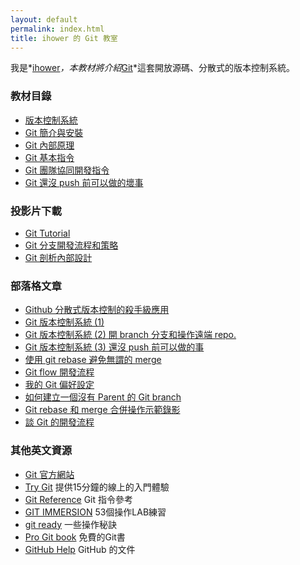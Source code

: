 ```yaml
---
layout: default
permalink: index.html
title: ihower 的 Git 教室
---
```


我是*[ihower](http://ihower.tw)*，本教材將介紹*[Git](http://git-scm.com/)*這套開放源碼、分散式的版本控制系統。

### 教材目錄

* [版本控制系統](vcs.html)
* [Git 簡介與安裝](intro.html)
* [Git 內部原理](internal.html)
* [Git 基本指令](basic.html)
* [Git 團隊協同開發指令](remote.html)
* [Git 還沒 push 前可以做的壞事](rebase.html)

### 投影片下載

* [Git Tutorial](files/ihower-git.pdf)
* [Git 分支開發流程和策略](files/ihower-git-workflow.pdf)
* [Git 剖析內部設計](files/ihower-git-internal.pdf)
                       
### 部落格文章

* [Github 分散式版本控制的殺手級應用](http://ihower.tw/blog/archives/1733)
* [Git 版本控制系統 (1)](http://ihower.tw/blog/archives/2591)
* [Git 版本控制系統 (2) 開 branch 分支和操作遠端 repo.](http://ihower.tw/blog/archives/2620)
* [Git 版本控制系統 (3) 還沒 push 前可以做的事](http://ihower.tw/blog/archives/2622)
* [使用 git rebase 避免無謂的 merge](http://ihower.tw/blog/archives/3843)
* [Git flow 開發流程](http://ihower.tw/blog/archives/5140)
* [我的 Git 偏好設定](http://ihower.tw/blog/archives/5436)
* [如何建立一個沒有 Parent 的 Git branch](http://ihower.tw/blog/archives/5691)
* [Git rebase 和 merge 合併操作示範錄影](http://ihower.tw/blog/archives/6704/)
* [談 Git 的開發流程](http://ihower.tw/blog/archives/7798)


### 其他英文資源

* [Git 官方網站](http://git-scm.com/)
* [Try Git](https://www.codeschool.com/courses/try-git) 提供15分鐘的線上的入門體驗
* [Git Reference](http://gitref.org/) Git 指令參考
* [GIT IMMERSION](http://gitimmersion.com/) 53個操作LAB練習
* [git ready](http://gitready.com/) 一些操作秘訣
* [Pro Git book](https://progit.org/) 免費的Git書
* [GitHub Help](https://help.github.com/) GitHub 的文件
